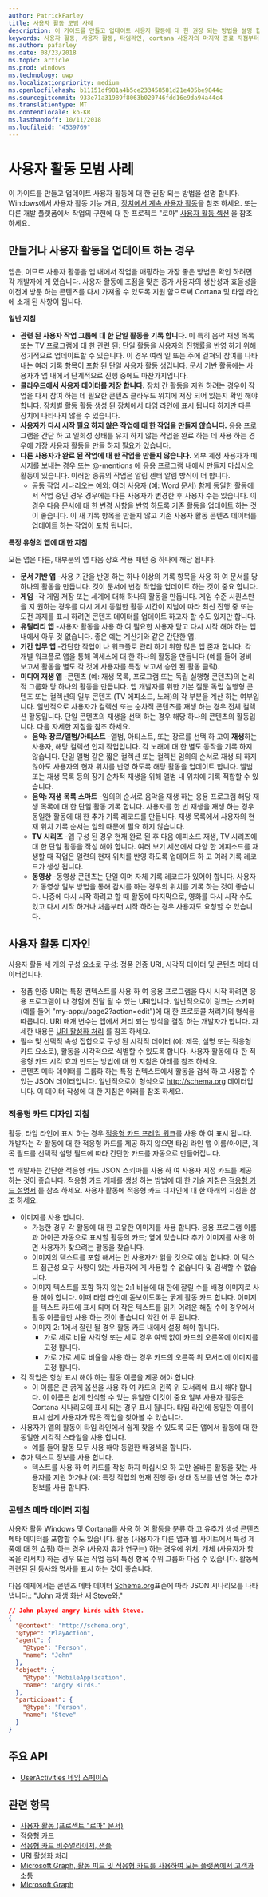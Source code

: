 ```yaml
---
author: PatrickFarley
title: 사용자 활동 모범 사례
description: 이 가이드를 만들고 업데이트 사용자 활동에 대 한 권장 되는 방법을 설명 합니다.
keywords: 사용자 활동, 사용자 활동, 타임라인, cortana 사용자의 마지막 종료 지점부터 시작, cortana 내 마지막 종료 지점부터 시작, 프로젝트 로마
ms.author: pafarley
ms.date: 08/23/2018
ms.topic: article
ms.prod: windows
ms.technology: uwp
ms.localizationpriority: medium
ms.openlocfilehash: b11151df981a4b5ce233458581d21e405be9844c
ms.sourcegitcommit: 933e71a31989f8063b020746fdd16e9da94a44c4
ms.translationtype: MT
ms.contentlocale: ko-KR
ms.lasthandoff: 10/11/2018
ms.locfileid: "4539769"
---
```

# <a name="user-activities-best-practices"></a>사용자 활동 모범 사례

이 가이드를 만들고 업데이트 사용자 활동에 대 한 권장 되는 방법을 설명 합니다. Windows에서 사용자 활동 기능 개요, [장치에서 계속 사용자 활동](https://docs.microsoft.com/windows/uwp/launch-resume/useractivities)을 참조 하세요. 또는 다른 개발 플랫폼에서 작업의 구현에 대 한 프로젝트 "로마" [사용자 활동 섹션](https://docs.microsoft.com/windows/project-rome/user-activities/) 을 참조 하세요.

## <a name="when-to-create-or-update-user-activities"></a>만들거나 사용자 활동을 업데이트 하는 경우

앱은, 이므로 사용자 활동을 앱 내에서 작업을 매핑하는 가장 좋은 방법은 확인 하려면 각 개발자에 게 있습니다. 사용자 활동에 초점을 맞춘 증가 사용자의 생산성과 효율성을 이전에 방문 하는 콘텐츠를 다시 가져올 수 있도록 지원 함으로써 Cortana 및 타임 라인에 소개 된 사항이 됩니다.

**일반 지침**

* **관련 된 사용자 작업 그룹에 대 한 단일 활동을 기록 합니다.** 이 특히 음악 재생 목록 또는 TV 프로그램에 대 한 관련 된: 단일 활동을 사용자의 진행률을 반영 하기 위해 정기적으로 업데이트할 수 있습니다. 이 경우 여러 일 또는 주에 걸쳐의 참여를 나타내는 여러 기록 항목이 포함 된 단일 사용자 활동 생깁니다. 문서 기반 활동에는 사용자가 앱 내에서 단계적으로 진행 중에도 마찬가지입니다.
* **클라우드에서 사용자 데이터를 저장 합니다.** 장치 간 활동을 지원 하려는 경우이 작업을 다시 참여 하는 데 필요한 콘텐츠 클라우드 위치에 저장 되어 있는지 확인 해야 합니다. 장치별 활동 활동 생성 된 장치에서 타임 라인에 표시 됩니다 하지만 다른 장치에 나타나지 않을 수 있습니다.
* **사용자가 다시 시작 필요 하지 않은 작업에 대 한 작업을 만들지 않습니다.** 응용 프로그램을 간단 하 고 일회성 상태를 유지 하지 않는 작업을 완료 하는 데 사용 하는 경우에 가장 사용자 활동을 만들 하지 필요가 있습니다.
* **다른 사용자가 완료 된 작업에 대 한 작업을 만들지 않습니다.** 외부 계정 사용자가 메시지를 보내는 경우 또는 @-mentions 에 응용 프로그램 내에서 만들지 마십시오 활동이 있습니다. 이러한 종류의 작업은 알림 센터 알림 방식이 더 합니다.
  * 공동 작업 시나리오는 예외: 여러 사용자 (예: Word 문서) 함께 동일한 활동에서 작업 중인 경우 경우에는 다른 사용자가 변경한 후 사용자 수는 있습니다. 이 경우 다음 문서에 대 한 변경 사항을 반영 하도록 기존 활동을 업데이트 하는 것이 좋습니다. 이 새 기록 항목을 만들지 않고 기존 사용자 활동 콘텐츠 데이터를 업데이트 하는 작업이 포함 됩니다.

**특정 유형의 앱에 대 한 지침**

모든 앱은 다른, 대부분의 앱 다음 상호 작용 패턴 중 하나에 해당 됩니다.
* **문서 기반 앱** -사용 기간을 반영 하는 하나 이상의 기록 항목을 사용 하 여 문서를 당 하나의 활동을 만듭니다. 것이 문서에 변경 작업을 업데이트 하는 것이 중요 합니다.
* **게임** -각 게임 저장 또는 세계에 대해 하나의 활동을 만듭니다. 게임 수준 시퀀스만을 지 원하는 경우를 다시 게시 동일한 활동 시간이 지남에 따라 최신 진행 중 또는 도전 과제를 표시 하려면 콘텐츠 데이터를 업데이트 하고자 할 수도 있지만 합니다.
* **유틸리티 앱** -사용자 활동을 사용 하 여 필요한 사용자 닫고 다시 시작 해야 하는 앱 내에서 아무 것 없습니다. 좋은 예는 계산기와 같은 간단한 앱.
* **기간 업무 앱** -간단한 작업이 나 워크플로 관리 하기 위한 많은 앱 존재 합니다. 각 개별 워크플로 앱을 통해 액세스에 대 한 하나의 활동을 만듭니다 (예를 들어 경비 보고서 활동을 별도 각 것에 사용자를 특정 보고서 승인 된 활동 클릭).
* **미디어 재생 앱** -콘텐츠 (예: 재생 목록, 프로그램 또는 독립 실행형 콘텐츠)의 논리적 그룹화 당 하나의 활동을 만듭니다. 앱 개발자를 위한 기본 질문 독립 실행형 콘텐츠 또는 컬렉션의 일부 콘텐츠 (TV 에피소드, 노래)의 각 부분을 계산 하는 여부입니다. 일반적으로 사용자가 컬렉션 또는 순차적 콘텐츠를 재생 하는 경우 전체 컬렉션 활동입니다. 단일 콘텐츠의 재생을 선택 하는 경우 해당 하나의 콘텐츠의 활동입니다. 다음 자세한 지침을 참조 하세요.
  * **음악: 장르/앨범/아티스트** -앨범, 아티스트, 또는 장르를 선택 하 고이 **재생**하는 사용자, 해당 컬렉션 인지 작업입니다. 각 노래에 대 한 별도 동작을 기록 하지 않습니다. 단일 앨범 같은 짧은 컬렉션 또는 컬렉션 임의의 순서로 재생 되 하지 않아도 사용자의 현재 위치를 반영 하도록 해당 활동을 업데이트 합니다. 앨범 또는 재생 목록 등의 장기 순차적 재생을 위해 앨범 내 위치에 기록 적합할 수 있습니다.
  * **음악: 재생 목록 스마트** -임의의 순서로 음악을 재생 하는 응용 프로그램 해당 재생 목록에 대 한 단일 활동 기록 합니다. 사용자를 한 번 재생을 재생 하는 경우 동일한 활동에 대 한 추가 기록 레코드를 만듭니다. 재생 목록에서 사용자의 현재 위치 기록 순서는 임의 때문에 필요 하지 않습니다.
  * **TV 시리즈** -앱 구성 된 경우 현재 완료 된 후 다음 에피소드 재생, TV 시리즈에 대 한 단일 활동을 작성 해야 합니다. 여러 보기 세션에서 다양 한 에피소드를 재생할 때 작업은 일련의 현재 위치를 반영 하도록 업데이트 하 고 여러 기록 레코드가 생성 됩니다.
  * **동영상** -동영상 콘텐츠는 단일 이며 자체 기록 레코드가 있어야 합니다. 사용자가 동영상 일부 방법을 통해 감시를 하는 경우의 위치를 기록 하는 것이 좋습니다. 나중에 다시 시작 하려고 할 때 활동에 마지막으로, 영화를 다시 시작 수도 있고 다시 시작 하거나 처음부터 시작 하려는 경우 사용자도 요청할 수 있습니다.

## <a name="user-activity-design"></a>사용자 활동 디자인

사용자 활동 세 개의 구성 요소로 구성: 정품 인증 URI, 시각적 데이터 및 콘텐츠 메타 데이터입니다.
* 정품 인증 URI는 특정 컨텍스트를 사용 하 여 응용 프로그램을 다시 시작 하려면 응용 프로그램이 나 경험에 전달 될 수 있는 URI입니다. 일반적으로이 링크는 스키마 (예를 들어 "my-app://page2?action=edit")에 대 한 프로토콜 처리기의 형식을 따릅니다. URI 매개 변수는 앱에서 처리 되는 방식을 결정 하는 개발자가 합니다. 자세한 내용은 [URI 활성화 처리](https://docs.microsoft.com/windows/uwp/launch-resume/handle-uri-activation) 를 참조 하세요.
* 필수 및 선택적 속성 집합으로 구성 된 시각적 데이터 (예: 제목, 설명 또는 적응형 카드 요소로), 활동을 시각적으로 식별할 수 있도록 합니다. 사용자 활동에 대 한 적응형 카드 시각 효과 만드는 방법에 대 한 지침은 아래를 참조 하세요.
* 콘텐츠 메타 데이터를 그룹화 하는 특정 컨텍스트에서 활동을 검색 하 고 사용할 수 있는 JSON 데이터입니다. 일반적으로이 형식으로 http://schema.org 데이터입니다. 이 데이터 작성에 대 한 지침은 아래를 참조 하세요.

### <a name="adaptive-card-design-guidelines"></a>적응형 카드 디자인 지침

활동, 타임 라인에 표시 하는 경우 [적응형 카드 프레임 워크](https://docs.microsoft.com/adaptive-cards/)를 사용 하 여 표시 됩니다. 개발자는 각 활동에 대 한 적응형 카드를 제공 하지 않으면 타임 라인 앱 이름/아이콘, 제목 필드를 선택적 설명 필드에 따라 간단한 카드를 자동으로 만들어집니다. 

앱 개발자는 간단한 적응형 카드 JSON 스키마를 사용 하 여 사용자 지정 카드를 제공 하는 것이 좋습니다. 적응형 카드 개체를 생성 하는 방법에 대 한 기술 지침은 [적응형 카드 설명서](https://docs.microsoft.com/adaptive-cards/authoring-cards/getting-started) 를 참조 하세요. 사용자 활동에 적응형 카드 디자인에 대 한 아래의 지침을 참조 하세요.
* 이미지를 사용 합니다.
  * 가능한 경우 각 활동에 대 한 고유한 이미지를 사용 합니다. 응용 프로그램 이름과 아이콘 자동으로 표시할 활동의 카드; 옆에 있습니다 추가 이미지를 사용 하면 사용자가 찾으려는 활동을 찾습니다.
  * 이미지의 텍스트를 포함 해서는 안 사용자가 읽을 것으로 예상 합니다. 이 텍스트 접근성 요구 사항이 있는 사용자에 게 사용할 수 없습니다 및 검색할 수 없습니다.
  * 이미지 텍스트를 포함 하지 않는 2:1 비율에 대 한에 잘릴 수를 배경 이미지로 사용 해야 합니다. 이때 타임 라인에 돋보이도록는 굵게 활동 카드 합니다. 이미지를 텍스트 카드에 표시 되며 더 작은 텍스트를 읽기 어려운 해질 수이 경우에서 활동 이름을만 사용 하는 것이 좋습니다 약간 어 두 됩니다.
  * 이미지 2: 1에서 잘린 될 경우 활동 카드 내에서 설정 해야 합니다.  
    * 가로 세로 비율 사각형 또는 세로 경우 여백 없이 카드의 오른쪽에 이미지를 고정 합니다.
    * 가로 가로 세로 비율을 사용 하는 경우 카드의 오른쪽 위 모서리에 이미지를 고정 합니다.
* 각 작업은 항상 표시 해야 하는 활동 이름을 제공 해야 합니다.
  * 이 이름은 큰 굵게 옵션을 사용 하 여 카드의 왼쪽 위 모서리에 표시 해야 합니다. 이 이름은 쉽게 인식할 수 있는 유일한 이것이 중요 일부 사용자 활동은 Cortana 시나리오에 표시 되는 경우 표시 됩니다. 타임 라인에 동일한 이름이 표시 쉽게 사용자가 많은 작업을 찾아볼 수 있습니다.
* 사용자가 앱의 활동이 타임 라인에서 쉽게 찾을 수 있도록 모든 앱에서 활동에 대 한 동일한 시각적 스타일을 사용 합니다.
  * 예를 들어 활동 모두 사용 해야 동일한 배경색을 합니다.
* 추가 텍스트 정보를 사용 합니다. 
  * 텍스트를 사용 하 여 카드를 작성 하지 마십시오 하 고만 올바른 활동을 찾는 사용자를 지원 하거나 (예: 특정 작업의 현재 진행 중) 상태 정보를 반영 하는 추가 정보를 사용 합니다.

### <a name="content-metadata-guidelines"></a>콘텐츠 메타 데이터 지침

사용자 활동 Windows 및 Cortana를 사용 하 여 활동을 분류 하 고 유추가 생성 콘텐츠 메타 데이터를 포함할 수도 있습니다. 활동 (사용자가 다른 앱과 웹 사이트에서 특정 제품에 대 한 쇼핑) 하는 경우 (사용자 휴가 연구는) 하는 경우에 위치, 개체 (사용자가 항목을 리서치) 하는 경우 또는 작업 등의 특정 항목 주위 그룹화 다음 수 있습니다. 활동에 관련된 된 동사와 명사를 표시 하는 것이 좋습니다. 

다음 예제에서는 콘텐츠 메타 데이터 [Schema.org](https://schema.org/)표준에 따라 JSON 시나리오를 나타냅니다.: "John 재생 화난 새 Steve와."

```json
// John played angry birds with Steve.
{
  "@context": "http://schema.org",
  "@type": "PlayAction",
  "agent": {
    "@type": "Person",
    "name": "John"
  },
  "object": {
    "@type": "MobileApplication",
    "name": "Angry Birds."
  },
  "participant": {
    "@type": "Person",
    "name": "Steve"
  }
}
```

## <a name="key-apis"></a>주요 API

* [UserActivities 네임 스페이스](https://docs.microsoft.com/uwp/api/windows.applicationmodel.useractivities)

## <a name="related-topics"></a>관련 항목

* [사용자 활동 (프로젝트 "로마" 문서)](https://docs.microsoft.com/windows/project-rome/user-activities/)
* [적응형 카드](https://docs.microsoft.com/adaptive-cards/)
* [적응형 카드 비주얼라이저, 샘플](http://adaptivecards.io/)
* [URI 활성화 처리](https://docs.microsoft.com/windows/uwp/launch-resume/handle-uri-activation)
* [Microsoft Graph, 활동 피드 및 적응형 카드를 사용하여 모든 플랫폼에서 고객과 소통](https://channel9.msdn.com/Events/Connect/2017/B111)
* [Microsoft Graph](https://developer.microsoft.com/graph/)
